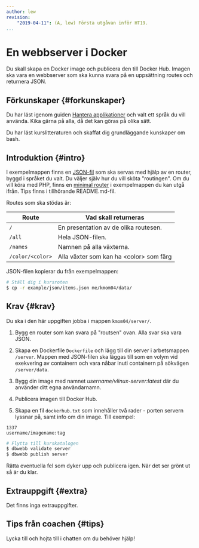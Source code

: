 ```yaml
---
author: lew
revision:
    "2019-04-11": (A, lew) Första utgåvan inför HT19.
...
```

En webbserver i Docker
===================================

Du skall skapa en Docker image och publicera den till Docker Hub.
Imagen ska vara en webbserver som ska kunna svara på en uppsättning routes och returnera JSON.

<!--more-->



Förkunskaper {#forkunskaper}
-----------------------

Du har läst igenom guiden [Hantera applikationer](guide/docker/hantera-applikationer) och valt ett språk du vill använda. Kika gärna på alla, då det kan göras på olika sätt.

Du har läst kurslitteraturen och skaffat dig grundläggande kunskaper om bash.



Introduktion {#intro}
-----------------------

I exempelmappen finns en [JSON-fil](https://github.com/dbwebb-se/vlinux/tree/master/example/json) som ska servas med hjälp av en router, byggd i språket du valt. Du väljer själv hur du vill sköta "routingen". Om du vill köra med PHP, finns en [minimal router](https://github.com/dbwebb-se/vlinux/tree/master/example/php-router) i exempelmappen du kan utgå ifrån. Tips finns i tillhörande README.md-fil.

Routes som ska stödas är:

| Route                 | Vad skall returneras                            |
|-----------------------|-------------------------------------------------|
| `/`                   | En presentation av de olika routesen.           |
| `/all`                | Hela JSON-filen.                                |
| `/names`              | Namnen på alla växterna.                        |
| `/color/<color>`      | Alla växter som kan ha &lt;color&gt; som färg   |

JSON-filen kopierar du från exempelmappen:

```bash
# Ställ dig i kursroten
$ cp -r example/json/items.json me/kmom04/data/
```

Krav {#krav}
-----------------------

Du ska i den här uppgiften jobba i mappen `kmom04/server/`.

1. Bygg en router som kan svara på "routsen" ovan. Alla svar ska vara JSON.

1. Skapa en Dockerfile `Dockerfile` och lägg till din server i arbetsmappen `/server`. Mappen med JSON-filen ska läggas till som en volym vid exekvering av containern och vara nåbar inuti containern på sökvägen `/server/data`.

1. Bygg din image med namnet *username/vlinux-server:latest* där du använder ditt egna användarnamn.

1. Publicera imagen till Docker Hub.

1. Skapa en fil `dockerhub.txt` som innehåller två rader - porten servern lyssnar på, samt info om din image. Till exempel:  
```
1337
username/imagename:tag
```

<!-- 1. Skapa ett exekverbart script `script/kmom04.bash` som kör din kontainer med rätt namn och tagg. Tänk på att lägga till volymen här. Servern ska vara nåbar via webbläsaren på porten `8080`. -->



```bash
# Flytta till kurskatalogen
$ dbwebb validate server
$ dbwebb publish server
```

Rätta eventuella fel som dyker upp och publicera igen. När det ser grönt ut så är du klar.  



Extrauppgift {#extra}
-----------------------

Det finns inga extrauppgifter.



Tips från coachen {#tips}
-----------------------

Lycka till och hojta till i chatten om du behöver hjälp!
